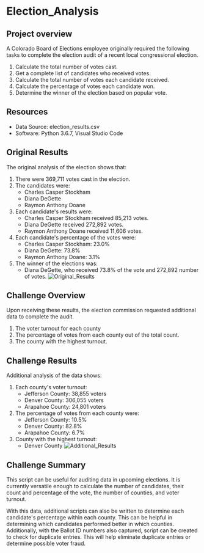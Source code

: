 # Election_Analysis

## Project overview
A Colorado Board of Elections employee originally required the following tasks to complete the election audit of a recent local congressional election.

1. Calculate the total number of votes cast.
2. Get a complete list of candidates who received votes.
3. Calculate the total number of votes each candidate received.
4. Calculate the percentage of votes each candidate won.
5. Determine the winner of the election based on popular vote.

## Resources
- Data Source: election_results.csv
- Software: Python 3.6.7, Visual Studio Code

## Original Results
The original analysis of the election shows that:
1. There were 369,711 votes cast in the election.
2. The candidates were:
    - Charles Casper Stockham
    - Diana DeGette
    - Raymon Anthony Doane
3. Each candidate's results were:
    - Charles Casper Stockham received 85,213 votes.
    - Diana DeGette received 272,892 votes.
    - Raymon Anthony Doane received 11,606 votes.
4. Each candidate's percentage of the votes were:
    - Charles Casper Stockham: 23.0%
    - Diana DeGette: 73.8%
    - Raymon Anthony Doane: 3.1%
5. The winner of the elections was:
    - Diana DeGette, who received 73.8% of the vote and 272,892 number of votes.
![Original_Results](https://user-images.githubusercontent.com/106561880/176063827-cd6e4a3c-8e24-437a-afb6-f0f4ce97bc9f.png)

## Challenge Overview
Upon receiving these results, the election commission requested additional data to complete the audit.

1. The voter turnout for each county
2. The percentage of votes from each county out of the total count.
3. The county with the highest turnout.
## Challenge Results
Additional analysis of the data shows:

1. Each county's voter turnout:
    - Jefferson County: 38,855 voters
    - Denver County: 306,055 voters
    - Arapahoe County: 24,801 voters
2. The percentage of votes from each county were:
    - Jefferson County: 10.5%
    - Denver County: 82.8%
    - Arapahoe County: 6.7%
3. County with the highest turnout:
    - Denver County
![Additional_Results](https://user-images.githubusercontent.com/106561880/176063859-dc5657dc-3d08-4b64-b986-4519c7f22e00.png)

## Challenge Summary
This script can be useful for auditing data in upcoming elections.  It is currently versatile enough to calculate the number of candidates, their count and percentage of the vote, the number of counties, and voter turnout.  

With this data, additional scripts can also be written to determine each candidate's percentage within each county.  This can be helpful in determining which candidates performed better in which counties.  Additionally, with the Ballot ID numbers also captured, script can be created to check for duplicate entries.  This will help eliminate duplicate entries or determine possible voter fraud.
